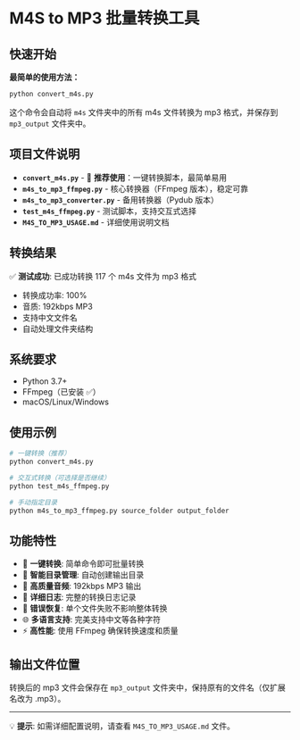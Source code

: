 # M4S to MP3 批量转换工具

## 快速开始

**最简单的使用方法：**

```bash
python convert_m4s.py
```

这个命令会自动将 `m4s` 文件夹中的所有 m4s 文件转换为 mp3 格式，并保存到 `mp3_output` 文件夹中。

## 项目文件说明

- **`convert_m4s.py`** - 🚀 **推荐使用**：一键转换脚本，最简单易用
- **`m4s_to_mp3_ffmpeg.py`** - 核心转换器（FFmpeg 版本），稳定可靠
- **`m4s_to_mp3_converter.py`** - 备用转换器（Pydub 版本）
- **`test_m4s_ffmpeg.py`** - 测试脚本，支持交互式选择
- **`M4S_TO_MP3_USAGE.md`** - 详细使用说明文档

## 转换结果

✅ **测试成功**: 已成功转换 117 个 m4s 文件为 mp3 格式
- 转换成功率: 100%
- 音质: 192kbps MP3
- 支持中文文件名
- 自动处理文件夹结构

## 系统要求

- Python 3.7+
- FFmpeg（已安装 ✅）
- macOS/Linux/Windows

## 使用示例

```bash
# 一键转换（推荐）
python convert_m4s.py

# 交互式转换（可选择是否继续）
python test_m4s_ffmpeg.py

# 手动指定目录
python m4s_to_mp3_ffmpeg.py source_folder output_folder
```

## 功能特性

- 🚀 **一键转换**: 简单命令即可批量转换
- 📁 **智能目录管理**: 自动创建输出目录
- 🎵 **高质量音频**: 192kbps MP3 输出
- 📝 **详细日志**: 完整的转换日志记录
- 🔄 **错误恢复**: 单个文件失败不影响整体转换
- 🌐 **多语言支持**: 完美支持中文等各种字符
- ⚡ **高性能**: 使用 FFmpeg 确保转换速度和质量

## 输出文件位置

转换后的 mp3 文件会保存在 `mp3_output` 文件夹中，保持原有的文件名（仅扩展名改为 .mp3）。

---

💡 **提示**: 如需详细配置说明，请查看 `M4S_TO_MP3_USAGE.md` 文件。
